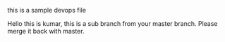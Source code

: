 this is a sample devops file

Hello this is kumar, this is a sub branch from your master branch. Please merge it back with master.  
